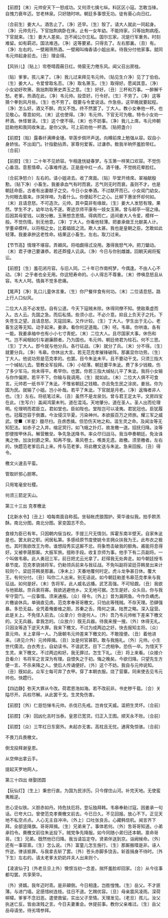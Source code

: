 <!-- { "loadSidebar": true } -->
【前腔】〔末〕元帅安天下一怒成功。又何须七擒七纵。料区区小寇。怎敢当锋。自愧力衰年迈。甘老林泉。只好随时哄。朝廷多事恨无功。徒有葵心向日红。

〔合前生〕姜大人。酒吿止了。〔净〕还早。〔生〕彀了。请大人就此一同起身。〔净〕元帅先行。下官拙荆病卧在床。止有一女年幼。不能持家。只等拙荆病痊。下官就来。〔生〕姜大人差矣。岂不闻公尔忘私。国尔忘家。况是行军重务。时刻难留。如有羁迟。国法难违。〔净〕这等要紧。只得去了。左右那裏。〔丑〕有。〔净〕左右的。一壁厢筛热酒。一壁厢叫梅香请小姐出来。待我分付他家事。就同韦元帅起身前去。〔丑〕理会得。 

【风铃儿】〔贴上〕帘卷晴霞蔽日红。倚窗无力倦东风。闻父召出房栊。

〔贴〕爹爹。孩儿来了。〔净〕我儿过来拜见韦元帅。〔贴见生介净〕见了丁伯伯。〔生〕姜大人。令爱曾取名否。〔净〕取名箫玉。〔生〕取得好。愿闻其意。〔净〕小女幼好吹箫。我拙荆取箫史弄玉之意。〔生〕好好。〔丑〕三杯和万事。一醉解千愁。老爹。热酒在此。〔净〕韦元帅。投壶好。行令好。〔生〕不劳了。〔净〕这等猜个拳到风月些。〔生〕也不劳了。旣要与令爱说话。作急些。这早晚就要起程。〔净〕怎么好。酒又不醉。肉又不饱。终不然罢了。丁大人。教小女奉他一杯。也见敬心。尊意如何。〔末〕这也使得。〔净〕韦元帅。下官无可为敬。特令小女劝一杯酒。休怪冒渎。〔生〕这个使不得。〔末〕也不妨事。〔净〕我儿上席。韦元帅朝廷勑他和我同收朱泚。是你父执。可上前劝他一杯酒。〔贴把盏介〕 

【前腔】〔贴〕露春纤满捧金锺。举莲步佩环声送。向樽前席上勉强从容。奴自小身娇怯。不出闺门。针指勤拈弄。家尊何爱客。过谦恭。敎我半晌怀羞脸带红。〔合前〕 

【前腔】〔生〕二十年不见娇容。乍相逢恍疑春梦。与玉箫一样笑口欢容。不觉伤心垂泪。意惹情牵。心事难传送。正是座中红一点。酒千锺。不觉桃花晕脸红。

〔合前净怒介〕左右的。请小姐进去。收了席面。〔贴〕华堂开绮席。翠袖献殷懃。〔贴下净〕小畜生。我姜承血气有时而衰。志气则无时而衰。虽则不才。也是朝廷命臣。古者有出妻献子之交。今日小女奉酒。不过献芹而已。小女闺门幼女。为何眼去眉来。诈哭佯啼。为着什么。你便起不仁之心。比柳下惠坐怀却何如。〔末〕且请息怒。不可造次。元帅。其中莫非有缘故。〔生〕姜大人发怒有理。果然。学生不才。幼年功名不遂。寄迹京师平康有一妓女玉箫。曾与邮亭一宿之缘。后因其母爱钱。以致分散。玉箫想念恩情。得病而亡。适间姜大人令爱。模样一般。不觉伤情。别无他意。〔净〕丁大人。你看他轻薄。把姜承做王允献美人计。学董卓模样。以将相之女。比着娼妓之流。欺人太甚。我也是皇朝之臣。怎敢如此轻薄。我姜承拚这老性命。结果这小畜生。左右。取刀过来。 

【节节高】情理不堪容。弄顚风。将咱觑得忒没用。激得我怒气冲。把刀鎗动。〔末〕君子律己要谦恭。若还莽撞人讥讽。〔净〕今日与你别雌雄。回朝天阙将寃讼。

【前腔】〔生〕羞花闭月容。与旧人同。二十年已作南柯梦。今偶逢。不由人心不动。〔净〕之乎者也全无用。你这短寿命的。小人得志不尊重。〔末〕停嗔息怒且从容。韦大人呵。情眞不觉多悲痛。

【尾声】〔净〕乳口儿童休言重。〔生〕你尸餐伴食有何功。〔末〕二位请息怒。路上行人口似风。

二位大人且不必发怒。自有公道。今天下寇贼未除。休得同僚不知。使敌乘虚而入。古人云。先国之急。而后私情。些须小忿。不必介意。抑且上负天子之托。下失苍生之望。且请息怒。灭寇回来。又作计较。〔生〕丁大人。学生出于无心。老畜生这等无知。动手起来。姜承。看你何足道哉。〔净〕呸。韦皋。你哄谁。各有一能。我姜承袖中也有小小七寸靑蛇。〔末〕二位大人。且尽国家大事。休伤和气。岂不闻相如引车避廉颇者。乃为国也。韦元帅。朝廷倚君为柱石。何不三思。〔生〕丁大人。卽今就与他分兵。各行征战。〔净〕就分了兵。〔末〕分不得。〔生〕就要分兵。〔净〕韦皋。你休出大言。若无范克孝摧锋破阵。那裏显你功劳。〔生〕丁大人。他说功劳是范克孝的。也罢。目今朱泚未平。且不要动干戈。只须三指大一个缄帖儿去。管教全军投拜。〔净〕小轻薄。朝廷要平朱泚。费了多少钱粮。伤了多少军马。尙未得平。希罕你。也罢。你若三指大缄帖儿平了朱泚。我将小女输与你作偏房。若平不下。你输与我调用。〔生〕就如此。〔末〕二位大人俱不可食言。元帅若一纸书平了朱泚。不惟省朝廷之钱粮。亦且免生民之涂炭。姜翁。你为国为民。就输了小姐。岂小补哉。若平了朱泚。下官就是月老。〔净〕返悔者非人也。〔生〕左右。将纸笔过来。〔丑〕虽然不是龙泉剑。曾与君王定太平。文房四宝在此。〔生写介〕盖闻鸿蒙未判。道在混沌。天地肇分。道在圣人。圣人出而伦理明。伦理明而君臣立。君如堂也。臣如陛也。堂陛岂可以凌夷。君犹冠也。臣犹履也。冠履岂容于倒置。今汝侵汉华夏。污染神州。本欲振百万之师旅。耀三军之威武。使■〈羊星〉膻尽扫。丑虏悉擒。但恐伤天地之和。滥生灵之命。及闻汝等无知犯法。如赤子之入井。缩足冥行。如飞蛾之扑灯。故发檄一道。招抚归降。汝等卽便按甲休兵。解营散垒。争先急送降书。率众尽归战马。我当申奏朝廷。免汝诛夷之惨。加汝封爵之荣。知再不悛。乘风卷土。噍类无遗。故檄。须至檄者。左右的。快趱范老爹后兵上来。传与范老爹。将此檄文送与朱泚。急来回报。〔丑〕得令。 

檄文火速去平蛮。

管取奸邪心胆寒。

只用笔毫安社稷。

何须三箭定天山。 

第三十三出
克孝檄泚

【北新水令】〔丑上〕咱每南面自称孤。坐毡帐虎狼围护。荣华谁似我。拍手飮羔酥。南北分图。南北分图。家变国志不负。

食禄为臣已有年。只因朝内佞当权。手提三尺无情剑。挥霍东南半壁天。自家朱泚是也。罢太尉之职。闲居私第。多感经原节度使姚令言拥众扶我为王。此布衣之极也。其时我欲改王为帝。谁想段秀实这厮不忿。将象笏击破我的额角。甫能将息得好。又被李晟那厮。大振军旅。擅称手段。收复京师为事。他手下有二员副将。一个叫做韦皋。此人勇冠三军。前日把尤云光拿了。赶得我无处奔走。如今朝廷授韦皋节度。范克孝骁骑将军。仍勑领兵前来与我征战。不免叫副将梁廷芬韩旻出来计较则个。梁廷芬韩旻那裏。〔净末上〕天番地覆何时定。虎斗龙争甚日休。覆大王。有何分付。〔丑〕叫你二人出来。别无话说。如今朝廷勑差韦皋范克孝来与我征战。如何是好。〔末〕吿将军。此人威名远播。武艺高强。不可轻觑。〔丑〕我欲与他抵敌。奈兵衰将寡。我欲逃避他乡。又无地可据。怎生是好。众头目。你与我牢守营门。一应事情。须来通报。〔众〕得令。〔外上〕昔为漏网鱼。今作负嵎虎。片檄谕休兵。单骑直见虏。范克孝奉哥哥檄文。只怕此等残贼。不存天理。恐肆强暴。多恐无益。全凭着俺姜维之胆。苏秦之舌。隋何之谋。陆贾之略。深入寇营。此是关上。不免径入前去。〔众拿介〕你是何人。〔外〕吾乃韦元帅帐下差来下檄文的。又无兵器。拿我怎的。〔众放介〕旣无兵器。待我来搜一搜。〔外〕休得无礼。只因汝等造下逆天大罪。我来下檄文。不过为成两边之好。快去报知主将。〔众〕禀元帅。关上拿得一人。乃唐朝韦元帅差来下檄文的。不敢擅便。〔丑〕着他进来。〔进见介外〕元帅拜揖。〔丑〕汝是何官甚职。敢与我施礼。〔外〕元帅。小生世代儒流。白衣秀士。自幼读书。不谙武艺。目下二虎相争。恐伤一卒。为惜天下生灵。来下檄文。不过两边和好。我无罪过。怎生下礼。〔丑〕将上来看。〔众接介丑看介〕韦将军之言深为有理。自恨失之于初。悔之晚矣。今欲归降。只望先生方便一言。不杀来降之人。使后人传诵便好。〔外〕这个不妨。我自与元帅说知。〔丑〕旣如此。众军士每可弃了衣甲。穿了本朝衣服。烧了营寨。同来使去见韦元帅也。快趱行。 

【四边静】弥天大罪从今改。荷君恩浩如海。若不改前非。书史秽千载。〔合〕关隘尽开。兵权尽解。从此罢干戈。生灵免伤害。

【前腔】〔外〕仁慈恺悌韦元帅。杀伐已先戒。岂肯仗天威。滥把生灵坏。〔合前〕 

【前腔】〔净〕回凶化吉时当泰。皇恩已宽贷。归正入王图。顺天永不败。〔合前〕 

【前腔】〔众〕三竿红日东窗外。未起亦无害。高枕且无忧。通宵免惊骇。〔合前〕 

不畏刀兵畏檄文。

倒戈投拜谢皇恩。

从空伸出拿云手。

提起天罗地网人。 

第三十四出
继娶团圆

【玩仙灯】〔生上〕秉忠行直。为国为民涉历。只今撑住山河。补完天地。无使蛮夷叛逆。

忠心坚似铁。义胆赤如丹。持危扶厄将。登坛独拜韩。韦皋奉勑讨寇。因姜承一句话。已夸大口。曾使范克孝賷檄文前去。今已日久。不见回报。放心不下。正见天地不私空点点。人心无主自冲冲。〔外上〕口吐张良舌。心藏韩信机。闻言齐下拜。全部竖降旗。哥哥拜揖。〔生〕兄弟来了。事体若何。〔外〕吿哥哥知道。小弟承钧令。賷檄文前往朱泚投下。贼党争先降服。如今同随小弟归还本朝。禀命哥哥。〔生〕兄弟。旣然他已归降。我当请旨定夺。贤弟伴送到京。诣阙候命。〔外〕还有一事容禀。〔生〕怎么说。〔外〕富童儿怎生施行。〔生〕那厮搬喋是非。诬人忤逆。律该抵罪。与我拿去斩了罢。〔外〕苍头赤脚多饶舌。斩首捐身不待时。〔外下生〕左右的。请太老爹太奶奶幷夫人出来则个。 

【凌波仙子】〔外老旦旦上外〕懊恨当初一念差。揣怀羞脸却回家。〔合〕从今往事都勾罢。共享荣华。

〔外〕贤婿。我年迈时乖。是非顚倒。今日相逢。岂胜惶愧。〔生〕岳父。不才匪薄。与进门墙。足感惜树连枝。往日不道。乞赐优容。〔旦〕母亲震风凌雨。深荷帲幪。爹爹不念旧恶。遣使救留。实出父子至情。天理发见。〔老旦〕孩儿。汝父执迷亡反。皆由泼贱之言。今日夫妻重会。休提前事。教你父亲难过。〔生〕岳父岳母请坐。待劣壻参拜。 

